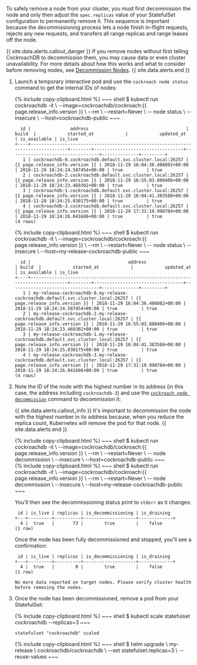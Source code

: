 To safely remove a node from your cluster, you must first decommission the node and only then adjust the `spec.replicas` value of your StatefulSet configuration to permanently remove it. This sequence is important because the decommissioning process lets a node finish in-flight requests, rejects any new requests, and transfers all range replicas and range leases off the node.

{{ site.data.alerts.callout_danger }}
If you remove nodes without first telling CockroachDB to decommission them, you may cause data or even cluster unavailability. For more details about how this works and what to consider before removing nodes, see [Decommission Nodes](remove-nodes.html).
{{ site.data.alerts.end }}

1. Launch a temporary interactive pod and use the `cockroach node status` command to get the internal IDs of nodes:

    <section class="filter-content" markdown="1" data-scope="manual">
    {%  include copy-clipboard.html %}
    ~~~ shell
    $ kubectl run cockroachdb -it \
    --image=cockroachdb/cockroach:{{ page.release_info.version }} \
    --rm \
    --restart=Never \
    -- node status \
    --insecure \
    --host=cockroachdb-public
    ~~~

    ~~~
      id |               address                                     | build  |            started_at            |            updated_at            | is_available | is_live
    +----+---------------------------------------------------------------------------------+--------+----------------------------------+----------------------------------+--------------+---------+
       1 | cockroachdb-0.cockroachdb.default.svc.cluster.local:26257 | {{ page.release_info.version }} | 2018-11-29 16:04:36.486082+00:00 | 2018-11-29 18:24:24.587454+00:00 | true         | true
       2 | cockroachdb-2.cockroachdb.default.svc.cluster.local:26257 | {{ page.release_info.version }} | 2018-11-29 16:55:03.880406+00:00 | 2018-11-29 18:24:23.469302+00:00 | true         | true
       3 | cockroachdb-1.cockroachdb.default.svc.cluster.local:26257 | {{ page.release_info.version }} | 2018-11-29 16:04:41.383588+00:00 | 2018-11-29 18:24:25.030175+00:00 | true         | true
       4 | cockroachdb-3.cockroachdb.default.svc.cluster.local:26257 | {{ page.release_info.version }} | 2018-11-29 17:31:19.990784+00:00 | 2018-11-29 18:24:26.041686+00:00 | true         | true
    (4 rows)
    ~~~

    </section>

    <section class="filter-content" markdown="1" data-scope="helm">
    {%  include copy-clipboard.html %}
    ~~~ shell
    $ kubectl run cockroachdb -it \
    --image=cockroachdb/cockroach:{{ page.release_info.version }} \
    --rm \
    --restart=Never \
    -- node status \
    --insecure \
    --host=my-release-cockroachdb-public
    ~~~    

    ~~~
      id |                                     address                                     | build  |            started_at            |            updated_at            | is_available | is_live
    +----+---------------------------------------------------------------------------------+--------+----------------------------------+----------------------------------+--------------+---------+
       1 | my-release-cockroachdb-0.my-release-cockroachdb.default.svc.cluster.local:26257 | {{ page.release_info.version }} | 2018-11-29 16:04:36.486082+00:00 | 2018-11-29 18:24:24.587454+00:00 | true         | true
       2 | my-release-cockroachdb-2.my-release-cockroachdb.default.svc.cluster.local:26257 | {{ page.release_info.version }} | 2018-11-29 16:55:03.880406+00:00 | 2018-11-29 18:24:23.469302+00:00 | true         | true
       3 | my-release-cockroachdb-1.my-release-cockroachdb.default.svc.cluster.local:26257 | {{ page.release_info.version }} | 2018-11-29 16:04:41.383588+00:00 | 2018-11-29 18:24:25.030175+00:00 | true         | true
       4 | my-release-cockroachdb-3.my-release-cockroachdb.default.svc.cluster.local:26257 | {{ page.release_info.version }} | 2018-11-29 17:31:19.990784+00:00 | 2018-11-29 18:24:26.041686+00:00 | true         | true
    (4 rows)
    ~~~
    </section>

2. Note the ID of the node with the highest number in its address (in this case, the address including `cockroachdb-3`) and use the [`cockroach node decommission`](cockroach-node.html) command to decommission it:

    {{ site.data.alerts.callout_info }}
    It's important to decommission the node with the highest number in its address because, when you reduce the replica count, Kubernetes will remove the pod for that node.
    {{ site.data.alerts.end }}

    <section class="filter-content" markdown="1" data-scope="manual">
    {%  include copy-clipboard.html %}
    ~~~ shell
    $ kubectl run cockroachdb -it \
    --image=cockroachdb/cockroach:{{ page.release_info.version }} \
    --rm \
    --restart=Never \
    -- node decommission <node ID> \
    --insecure \
    --host=cockroachdb-public
    ~~~
    </section>

    <section class="filter-content" markdown="1" data-scope="helm">
    {%  include copy-clipboard.html %}
    ~~~ shell
    $ kubectl run cockroachdb -it \
    --image=cockroachdb/cockroach:{{ page.release_info.version }} \
    --rm \
    --restart=Never \
    -- node decommission <node ID> \
    --insecure \
    --host=my-release-cockroachdb-public
    ~~~    
    </section>

    You'll then see the decommissioning status print to `stderr` as it changes:

    ~~~
     id | is_live | replicas | is_decommissioning | is_draining  
    +---+---------+----------+--------------------+-------------+
      4 |  true   |       73 |        true        |    false     
    (1 row)
    ~~~

    Once the node has been fully decommissioned and stopped, you'll see a confirmation:

    ~~~
     id | is_live | replicas | is_decommissioning | is_draining  
    +---+---------+----------+--------------------+-------------+
      4 |  true   |        0 |        true        |    false     
    (1 row)

    No more data reported on target nodes. Please verify cluster health before removing the nodes.
    ~~~

3. Once the node has been decommissioned, remove a pod from your StatefulSet:

    <section class="filter-content" markdown="1" data-scope="manual">
    {%  include copy-clipboard.html %}
    ~~~ shell
    $ kubectl scale statefulset cockroachdb --replicas=3
    ~~~

    ~~~
    statefulset "cockroachdb" scaled
    ~~~
    </section>

    <section class="filter-content" markdown="1" data-scope="helm">
    {%  include copy-clipboard.html %}
    ~~~ shell
    $ helm upgrade \
    my-release \
    cockroachdb/cockroachdb \
    --set statefulset.replicas=3 \
    --reuse-values
    ~~~
    </section>
